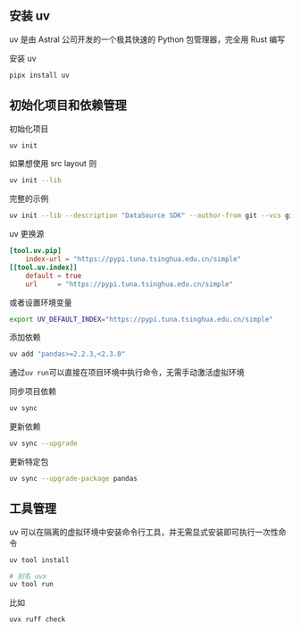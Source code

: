 ## 安装 uv

uv 是由 Astral 公司开发的一个极其快速的 Python 包管理器，完全用 Rust 编写

安装 uv

```bash
pipx install uv
```

## 初始化项目和依赖管理

初始化项目

```bash
uv init
```

如果想使用 src layout 则

```bash
uv init --lib
```

完整的示例

```bash
uv init --lib --description "DataSource SDK" --author-from git --vcs git --no-pin-python
```

uv 更换源

```toml
[tool.uv.pip]
    index-url = "https://pypi.tuna.tsinghua.edu.cn/simple"
[[tool.uv.index]]
    default = true
    url     = "https://pypi.tuna.tsinghua.edu.cn/simple"

```

或者设置环境变量

```bash
export UV_DEFAULT_INDEX="https://pypi.tuna.tsinghua.edu.cn/simple"
```

添加依赖

```bash
uv add "pandas>=2.2.3,<2.3.0"
```

通过`uv run`可以直接在项目环境中执行命令，无需手动激活虚拟环境

同步项目依赖

```bash
uv sync
```

更新依赖

```bash
uv sync --upgrade
```

更新特定包

```bash
uv sync --upgrade-package pandas
```

## 工具管理

uv 可以在隔离的虚拟环境中安装命令行工具，并无需显式安装即可执行一次性命令

```bash
uv tool install

# 别名 uvx
uv tool run
```

比如

```bash
uvx ruff check
```

